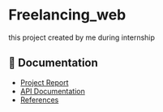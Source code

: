 # Freelancing_web
this project created by me during internship

## 📄 Documentation

- [Project Report](docs/SBWorks-Project-Report.md)
- [API Documentation](docs/API_Documentation.md)
- [References](docs/References.md)
